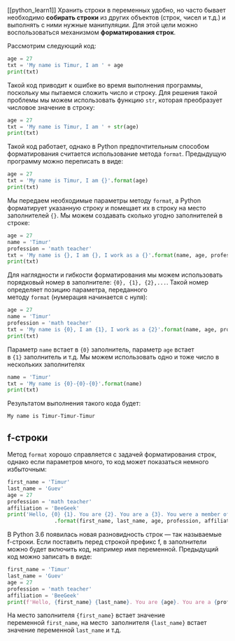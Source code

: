 [[python_learn1]]
Хранить строки в переменных удобно, но часто бывает необходимо **собирать строки** из других объектов (строк, чисел и т.д.) и выполнять с ними нужные манипуляции. Для этой цели можно воспользоваться механизмом **форматирования строк**.

Рассмотрим следующий код:

```python
age = 27
txt = 'My name is Timur, I am ' + age
print(txt)
```

Такой код приводит к ошибке во время выполнения программы, поскольку мы пытаемся сложить число и строку. Для решения такой проблемы мы можем использовать функцию `str`, которая преобразует числовое значение в строку:

```python
age = 27
txt = 'My name is Timur, I am ' + str(age)
print(txt)
```

Такой код работает, однако в Python предпочтительным способом форматирования считается использование метода `format`. Предыдущую программу можно переписать в виде:

```python
age = 27
txt = 'My name is Timur, I am {}'.format(age)
print(txt)
```

Мы передаем необходимые параметры методу `format`, а Python форматирует указанную строку и помещает их в строку на место заполнителей `{}`. Мы можем создавать сколько угодно заполнителей в строке:

```python
age = 27
name = 'Timur'
profession = 'math teacher'
txt = 'My name is {}, I am {}, I work as a {}'.format(name, age, profession)
print(txt)
```

Для наглядности и гибкости форматирования мы можем использовать порядковый номер в заполнителе: `{0}, {1}, {2},...`. Такой номер определяет позицию параметра, переданного методу `format` (нумерация начинается с нуля):

```python
age = 27
name = 'Timur'
profession = 'math teacher'
txt = 'My name is {0}, I am {1}, I work as a {2}'.format(name, age, profession)
print(txt)
```

Параметр `name` встает в `{0}` заполнитель, параметр `age` встает в `{1}` заполнитель и т.д. Мы можем использовать одно и тоже число в нескольких заполнителях

```python
name = 'Timur'
txt = 'My name is {0}-{0}-{0}'.format(name)
print(txt)
```

Результатом выполнения такого кода будет:

```no-highlight
My name is Timur-Timur-Timur 
```

## f-строки

Метод `format` хорошо справляется с задачей форматирования строк, однако если параметров много, то код может показаться немного избыточным:

```python
first_name = 'Timur'
last_name = 'Guev'
age = 27
profession = 'math teacher'
affiliation = 'BeeGeek'
print('Hello, {0} {1}. You are {2}. You are a {3}. You were a member of {4}'
               .format(first_name, last_name, age, profession, affiliation))
```

В Python 3.6 появилась новая разновидность строк — так называемые f-строки. Если поставить перед строкой префикс f, в заполнители можно будет включить код, например имя переменной. Предыдущий код можно записать в виде:

```python
first_name = 'Timur'
last_name = 'Guev'
age = 27
profession = 'math teacher'
affiliation = 'BeeGeek'
print(f'Hello, {first_name} {last_name}. You are {age}. You are a {profession}. You were a member of {affiliation}')
```

На место заполнителя `{first_name}` встает значение переменной `first_name`, на место  заполнителя `{last_name}` встает значение переменной `last_name` и т.д.